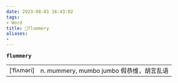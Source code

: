 ```yaml
---
date: 2023-08-01 16:43:02
tags: 
- Word
title: 📖flummery
aliases: 
- 
---
```


<pre><strong>flummery</strong></pre>
|   |   |
|---|---|
|[ˈflʌməri]|n. mummery, mumbo jumbo 假恭维，胡⾔乱语|